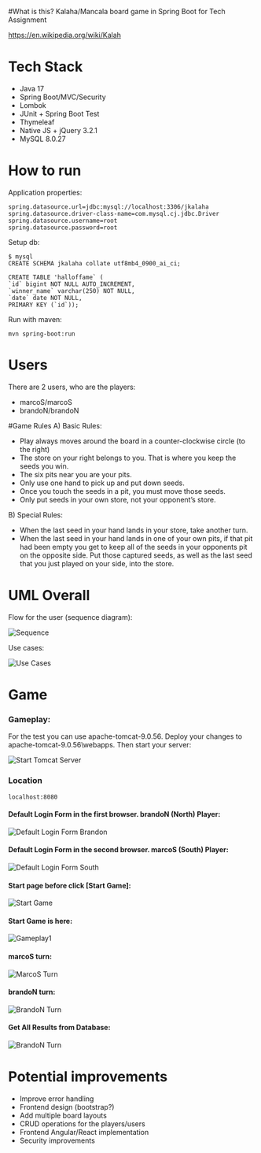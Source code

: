 #What is this?
Kalaha/Mancala board game in Spring Boot for Tech Assignment

https://en.wikipedia.org/wiki/Kalah

# Tech Stack
* Java 17
* Spring Boot/MVC/Security
* Lombok
* JUnit + Spring Boot Test
* Thymeleaf
* Native JS + jQuery 3.2.1
* MySQL 8.0.27

# How to run

Application properties:

    spring.datasource.url=jdbc:mysql://localhost:3306/jkalaha
    spring.datasource.driver-class-name=com.mysql.cj.jdbc.Driver
    spring.datasource.username=root
    spring.datasource.password=root

Setup db:

    $ mysql
    CREATE SCHEMA jkalaha collate utf8mb4_0900_ai_ci;

    CREATE TABLE 'halloffame` (
    `id` bigint NOT NULL AUTO_INCREMENT, 
    `winner_name` varchar(250) NOT NULL, 
    `date` date NOT NULL, 
    PRIMARY KEY (`id`));

Run with maven:

    mvn spring-boot:run

# Users
There are 2 users, who are the players:
* marcoS/marcoS
* brandoN/brandoN

#Game Rules
A) Basic Rules:
* Play always moves around the board in a counter-clockwise circle (to the right)
* The store on your right belongs to you. That is where you keep the seeds you win.
* The six pits near you are your pits.
* Only use one hand to pick up and put down seeds.
* Once you touch the seeds in a pit, you must move those seeds.
* Only put seeds in your own store, not your opponent’s store.

B) Special Rules:
  * When the last seed in your hand lands in your store, take another turn.
  * When the last seed in your hand lands in one of your own pits, if that pit had been empty you
  get to keep all of the seeds in your opponents pit on the opposite side. Put those captured seeds,
  as well as the last seed that you just played on your side, into the store. 


# UML Overall
Flow for the user (sequence diagram): 

![Sequence](https://gitlab.com/bolcom/artsiom-leuchanka/-/raw/jKalahaRelease/demoScreens/Sequence.png)

Use cases:

![Use Cases](https://gitlab.com/bolcom/artsiom-leuchanka/-/raw/jKalahaRelease/demoScreens/usecases.png)

# Game
### Gameplay:
For the test you can use apache-tomcat-9.0.56. Deploy your changes to apache-tomcat-9.0.56\webapps.
Then start your server:

![Start Tomcat Server](https://gitlab.com/bolcom/artsiom-leuchanka/-/raw/jKalahaRelease/demoScreens/1.png)

### Location

    localhost:8080

#### Default Login Form in the first browser. brandoN (North) Player:
![Default Login Form Brandon](https://gitlab.com/bolcom/artsiom-leuchanka/-/raw/jKalahaRelease/demoScreens/brandoNLog.png)
#### Default Login Form in the second browser. marcoS (South) Player:
![Default Login Form South](https://gitlab.com/bolcom/artsiom-leuchanka/-/raw/jKalahaRelease/demoScreens/marcoSLog.png)
#### Start page before click [Start Game]:
![Start Game](https://gitlab.com/bolcom/artsiom-leuchanka/-/raw/jKalahaRelease/demoScreens/GameStart.png)
#### Start Game is here:
![Gameplay1](https://gitlab.com/bolcom/artsiom-leuchanka/-/raw/jKalahaRelease/demoScreens/ClickToStart.png)
#### marcoS turn:
![MarcoS Turn](https://gitlab.com/bolcom/artsiom-leuchanka/-/raw/jKalahaRelease/demoScreens/marcoSTurn.png)
#### brandoN turn:
![BrandoN Turn](https://gitlab.com/bolcom/artsiom-leuchanka/-/raw/jKalahaRelease/demoScreens/BrandoNTurn.png)
#### Get All Results from Database:
![BrandoN Turn](https://gitlab.com/bolcom/artsiom-leuchanka/-/raw/jKalahaRelease/demoScreens/ShowResult.png)

# Potential improvements

* Improve error handling
* Frontend design (bootstrap?)
* Add multiple board layouts
* CRUD operations for the players/users
* Frontend Angular/React implementation
* Security improvements


